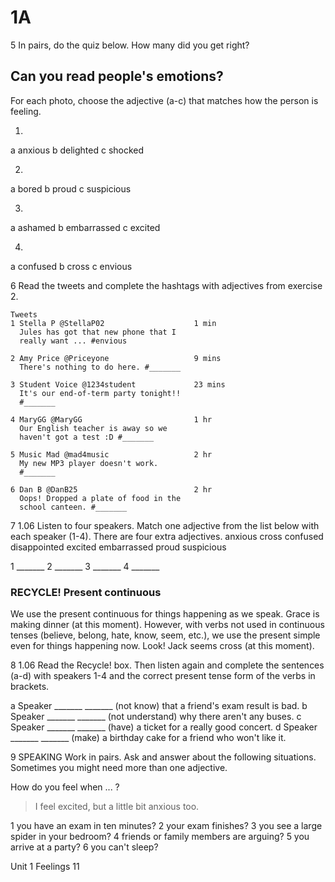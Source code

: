 # 1A

5 In pairs, do the quiz below. How many did you get right?

## Can you read people's emotions?
For each photo, choose the adjective (a-c) that matches how the person is feeling.

1. 
a anxious
b delighted
c shocked

2. 
a bored
b proud
c suspicious

3. 
a ashamed
b embarrassed
c excited

4. 
a confused
b cross
c envious

6 Read the tweets and complete the hashtags with adjectives from exercise 2.

```
Tweets
1 Stella P @StellaP02                    1 min
  Jules has got that new phone that I
  really want ... #envious

2 Amy Price @Priceyone                   9 mins
  There's nothing to do here. #_______

3 Student Voice @1234student             23 mins
  It's our end-of-term party tonight!!
  #_______

4 MaryGG @MaryGG                         1 hr
  Our English teacher is away so we
  haven't got a test :D #_______

5 Music Mad @mad4music                   2 hr
  My new MP3 player doesn't work.
  #_______

6 Dan B @DanB25                          2 hr
  Oops! Dropped a plate of food in the
  school canteen. #_______
```

7 1.06 Listen to four speakers. Match one adjective from the list below with each speaker (1-4). There are four extra adjectives.
anxious     cross     confused
disappointed     excited     embarrassed
proud     suspicious

1 _______     2 _______
3 _______     4 _______

### RECYCLE! Present continuous
We use the present continuous for things happening as we speak.
Grace is making dinner (at this moment).
However, with verbs not used in continuous tenses (believe, belong, hate, know, seem, etc.), we use the present simple even for things happening now.
Look! Jack seems cross (at this moment).

8 1.06 Read the Recycle! box. Then listen again and complete the sentences (a-d) with speakers 1-4 and the correct present tense form of the verbs in brackets.

a Speaker _______ _______ (not know) that a friend's exam result is bad.
b Speaker _______ _______ (not understand) why there aren't any buses.
c Speaker _______ _______ (have) a ticket for a really good concert.
d Speaker _______ _______ (make) a birthday cake for a friend who won't like it.

9 SPEAKING Work in pairs. Ask and answer about the following situations. Sometimes you might need more than one adjective.

How do you feel when ... ?

> I feel excited, but a little bit anxious too.

1 you have an exam in ten minutes?
2 your exam finishes?
3 you see a large spider in your bedroom?
4 friends or family members are arguing?
5 you arrive at a party?
6 you can't sleep?

Unit 1 Feelings 11